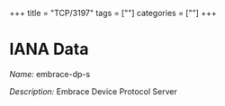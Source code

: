 +++
title = "TCP/3197"
tags = [""]
categories = [""]
+++

# IANA Data

_Name:_ embrace-dp-s

_Description:_ Embrace Device Protocol Server


